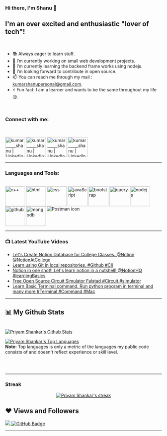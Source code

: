 ### Hi there, I'm Shanu 👋 
## I'm an over excited and enthusiastic "lover of tech"!

<br>

- 📚  Always eager to learn stuff.
- 🔭 I’m currently working on small web development projects.
- 🌱 I’m currently learning the backend frame works using nodejs.
- 👯 I’m looking forward to contribute in open source.
- 📫 You can reach me through my mail : kumarshanupersonal@gmail.com.
- ⚡ Fun fact: I am a learner and wants to be the same throughout my life 😉.

<br>

### Connect with me:

<br>

[<img align="left" alt="kumar_____shanu | LinkedIn" width="64px" src="https://cdn3.iconfinder.com/data/icons/2018-social-media-logotypes/1000/2018_social_media_popular_app_logo_linkedin-1024.png" />][linkedin]
[<img align="left" alt="kumar_____shanu | LinkedIn" width="64px" src="https://cdn3.iconfinder.com/data/icons/2018-social-media-logotypes/1000/2018_social_media_popular_app_logo_youtube-1024.png" />][youtube]
[<img align="left" alt="kumar_____shanu | LinkedIn" width="64px" src="https://cdn3.iconfinder.com/data/icons/2018-social-media-logotypes/1000/2018_social_media_popular_app_logo_instagram-1024.png" />][instagram]
[<img align="left" alt="kumar_____shanu | LinkedIn" width="64px" src="https://cdn3.iconfinder.com/data/icons/capsocial-round/500/twitter-1024.png" />][twitter]
<br>
<br>
<br>
<br>



---
### Languages and Tools:

<!-- languages and tools -->

<br>

<img align="left" alt="c++" width="64px" src="https://cdn.worldvectorlogo.com/logos/c.svg" />
<img align="left" alt="html" width="64px" src="https://cdn1.iconfinder.com/data/icons/logotypes/32/badge-html-5-1024.png" />
<img align="left" alt="css" width="64px" src="https://cdn1.iconfinder.com/data/icons/logotypes/32/badge-css-3-1024.png" />
<img align="left" alt="javaScript" width="64px" src="https://cdn2.iconfinder.com/data/icons/designer-skills/128/code-programming-javascript-software-develop-command-language-4096.png" />
<img align="left" alt="bootstrap" width="64px" src="https://camo.githubusercontent.com/84746920d1a9906680c387b3cc8753ee842e996fc8915abd295011e15b594b74/68747470733a2f2f676574626f6f7473747261702e636f6d2f646f63732f352e312f6173736574732f6272616e642f626f6f7473747261702d6c6f676f2d736861646f772e706e67" />
<img align="left" alt="jquery" width="64px" src="https://cdn3.iconfinder.com/data/icons/popular-services-brands/512/jquery-4096.png" />
<img align="left" alt="nodejs" width="64px" src="https://cdn0.iconfinder.com/data/icons/designer-skills/128/node-js-1024.png" />
<!-- ![Express icon]() -->
<img align="left" alt="github" width="64px" src="https://cdn4.iconfinder.com/data/icons/logos-3/512/mongodb-2-4096.png" />
<img align="left" alt="mongodb" width="64px" src="https://cdn2.iconfinder.com/data/icons/designer-skills/128/github-repository-svn-manage-files-contribute-branch-1024.png" />

![Postman icon](https://www.vectorlogo.zone/logos/getpostman/getpostman-icon.svg)

<br>
<br>



---

### 📺  Latest YouTube Videos

<!-- YOUTUBE:START -->
- [Let&#39;s Create Notion Database for College Classes. @Notion @NotionAtCollege](https://www.youtube.com/watch?v=WNPkhB3eba4)
- [Learn using Git in local repositories. #Github #Cli](https://www.youtube.com/watch?v=m8gWEF1Y6Ek)
- [Notion in one shot!! Let&#39;s learn notion in a nutshell! @NotionHQ #learningBasics](https://www.youtube.com/watch?v=4R05b31mIpM)
- [Free  Open Source Circuit Simulator Falstad #Circuit #simulator](https://www.youtube.com/watch?v=g2GzQ5u3XFQ)
- [Learn Basic Terminal command. Run python program in terminal and many more #Terminal #Command #Mac](https://www.youtube.com/watch?v=CpqTt2sU_V4)
<!-- YOUTUBE:END -->

---

## 📊 My Github Stats

  <br/>
    <a href="https://github.com/Kr-Shanu/"><img alt="Priyam Shankar's Github Stats" src="https://github-readme-stats.vercel.app/api?username=Kr-Shanu&show_icons=true&count_private=true&theme=react&hide_border=true&bg_color=0D1117" /></a>

  <a href="https://github.com/Kr-Shanu/"><img alt="Priyam Shankar's Top Languages" src="https://github-readme-stats.vercel.app/api/top-langs/?username=Kr-Shanu&langs_count=8&count_private=true&layout=compact&theme=react&hide_border=true&bg_color=0D1117" /></a>
  <br/>
  <b>Note:</b> Top languages is only a metric of the languages my public code consists of and doesn't reflect experience or skill level.


<br/>
<br/>
    <a href="https://github.com/Kr-Shanu/>
<img alt="Priyam Shankar's Activity Graph" src="https://activity-graph.herokuapp.com/graph?username=Kr-Shanu&bg_color=0D1117&color=5BCDEC&line=5BCDEC&point=FFFFFF&hide_border=true" /></a>

---
  ### Streak
  
  <p align="center">
    <a href="https://github.com/Kr-Shanu/>
        <img title="🔥 Get streak stats for your profile at git.io/streak-stats" alt="Priyam Shankar's streak" src="https://github-readme-streak-stats.herokuapp.com/?user=Kr-Shanu&theme=black-ice&hide_border=true&stroke=0000&background=060A0CD0"/>
    </a>
</p>
                                                                                                     
<p align="center">
    <a href="https://github.com/Kr-Shanu/github-readme-streak-stats">
        <img title="🔥 Get streak stats for your profile at git.io/streak-stats" alt="Priyam Shankar's streak" src="https://github-readme-streak-stats.herokuapp.com/?user=Kr-Shanu&theme=black-ice&hide_border=true&stroke=0000&background=060A0CD0"/>
    </a>
</p>


## ❤ Views and Followers
<a href="https://github.com/Meghna-DAS/github-profile-views-counter">
    <img src="https://komarev.com/ghpvc/?username=Kr-Shanu">
</a>
<a href="https://github.com/Kr-Shanu?tab=followers"><img src="https://img.shields.io/github/followers/Kr-Shanu?label=Followers&style=social" alt="GitHub Badge"></a>

---


[twitter]: https://twitter.com/kumar_____shanu
[youtube]: https://www.youtube.com/channel/UCnT6Z9ay-snq1c0lZkEtYjg
[instagram]: https://www.instagram.com/kumar_____shanu/
[linkedin]: https://www.linkedin.com/in/kumar-shanu-011423189/
[gmail]:kumarshanupersonal@gmail.com
